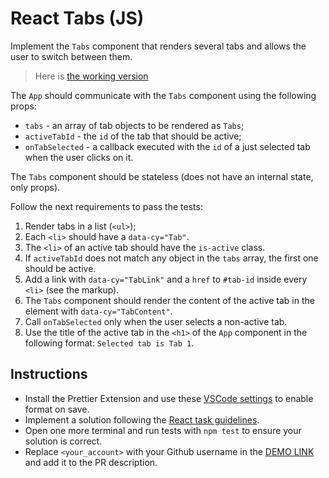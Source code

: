# React Tabs (JS)

Implement the `Tabs` component that renders several tabs and allows the user to switch between them.

> Here is [the working version](https://mate-academy.github.io/react_tabs)

The `App` should communicate with the `Tabs` component using the following props:

- `tabs` - an array of tab objects to be rendered as `Tabs`;
- `activeTabId` - the `id` of the tab that should be active;
- `onTabSelected` - a callback executed with the `id` of a just selected tab when the user clicks on it.

The `Tabs` component should be stateless (does not have an internal state, only props).

Follow the next requirements to pass the tests:
1. Render tabs in a list (`<ul>`);
2. Each `<li>` should have a `data-cy="Tab"`.
3. The `<li>` of an active tab should have the `is-active` class.
4. If `activeTabId` does not match any object in the `tabs` array, the first one should be active.
5. Add a link with `data-cy="TabLink"` and a `href` to `#tab-id` inside every `<li>` (see the markup).
6. The `Tabs` component should render the content of the active tab in the element with `data-cy="TabContent"`.
7. Call `onTabSelected` only when the user selects a non-active tab.
8. Use the title of the active tab in the `<h1>` of the `App` component in the following format: `Selected tab is Tab 1`.

## Instructions

- Install the Prettier Extension and use these [VSCode settings](https://mate-academy.github.io/fe-program/tools/vscode/settings.json) to enable format on save.
- Implement a solution following the [React task guidelines](https://github.com/mate-academy/react_task-guideline#react-tasks-guideline).
- Open one more terminal and run tests with `npm test` to ensure your solution is correct.
- Replace `<your_account>` with your Github username in the [DEMO LINK](https://verjane23.github.io/react_tabs-js/) and add it to the PR description.
